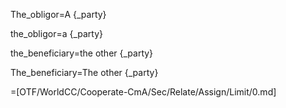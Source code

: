 The_obligor=A {_party}

the_obligor=a {_party}

the_beneficiary=the other {_party}

The_beneficiary=The other {_party}

=[OTF/WorldCC/Cooperate-CmA/Sec/Relate/Assign/Limit/0.md]

